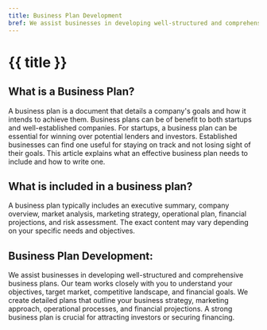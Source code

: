 ```yaml
---
title: Business Plan Development
bref: We assist businesses in developing well-structured and comprehensive business plans.
---
```


# {{ title }}

## What is a Business Plan?
A business plan is a document that details a company's goals and how it intends to achieve them. Business plans can be of benefit to both startups and well-established companies. For startups, a business plan can be essential for winning over potential lenders and investors. Established businesses can find one useful for staying on track and not losing sight of their goals. This article explains what an effective business plan needs to include and how to write one.

## What is included in a business plan?
A business plan typically includes an executive summary, company overview, market analysis, marketing strategy,
operational plan, financial projections, and risk assessment. The exact content may vary depending on your specific needs and objectives.

## Business Plan Development:
We assist businesses in developing well-structured and comprehensive business plans. Our team works closely with you to understand your objectives, target market, competitive landscape, and financial goals. We create detailed plans that outline your business strategy, marketing approach, operational processes, and financial projections. A strong business plan is crucial for attracting investors or securing financing.